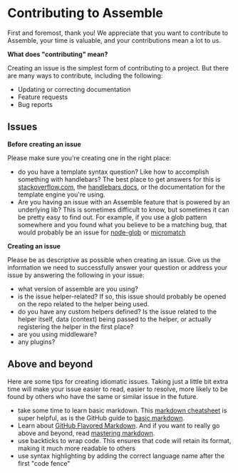 # Contributing to Assemble

First and foremost, thank you! We appreciate that you want to contribute to Assemble, your time is valuable, and your contributions mean a lot to us.

**What does "contributing" mean?**

Creating an issue is the simplest form of contributing to a project. But there are many ways to contribute, including the following:

- Updating or correcting documentation
- Feature requests
- Bug reports

## Issues

**Before creating an issue**

Please make sure you're creating one in the right place:

- do you have a template syntax question? Like how to accomplish something with handlebars? The best place to get answers for this is [stackoverflow.com][so], the [handlebars docs](handlebarsjs.com), or the documentation for the template engine you're using.
- Are you having an issue with an Assemble feature that is powered by an underlying lib? This is sometimes difficult to know, but sometimes it can be pretty easy to find out. For example, if you use a glob pattern somewhere and you found what you believe to be a matching bug, that would probably be an issue for [node-glob][] or [micromatch][]

**Creating an issue**

Please be as descriptive as possible when creating an issue. Give us the information we need to successfully answer your question or address your issue by answering the following in your issue:

- what version of assemble are you using? 
- is the issue helper-related? If so, this issue should probably be opened on the repo related to the helper being used.
- do you have any custom helpers defined? Is the issue related to the helper itself, data (context) being passed to the helper, or actually registering the helper in the first place?
- are you using middleware?
- any plugins?


## Above and beyond

Here are some tips for creating idiomatic issues. Taking just a little bit extra time will make your issue easier to read, easier to resolve, more likely to be found by others who have the same or similar issue in the future. 

- take some time to learn basic markdown. This [markdown cheatsheet](https://gist.github.com/jonschlinkert/5854601) is super helpful, as is the GitHub guide to [basic markdown](https://help.github.com/articles/markdown-basics/).
- Learn about [GitHub Flavored Markdown](https://help.github.com/articles/github-flavored-markdown/). And if you want to really go above and beyond, read [mastering markdown](https://guides.github.com/features/mastering-markdown/).
- use backticks to wrap code. This ensures that code will retain its format, making it much more readable to others 
- use syntax highlighting by adding the correct language name after the first "code fence"

[node-glob]: https://github.com/isaacs/node-glob
[micromatch]: https://github.com/jonschlinkert/micromatch
[so]: http://stackoverflow.com/questions/tagged/assemble
